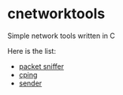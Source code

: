 # cnetworktools
Simple network tools written in C

Here is the list:
  - [packet sniffer](sniffer)
  - [cping](cping)
  - [sender](sender)
